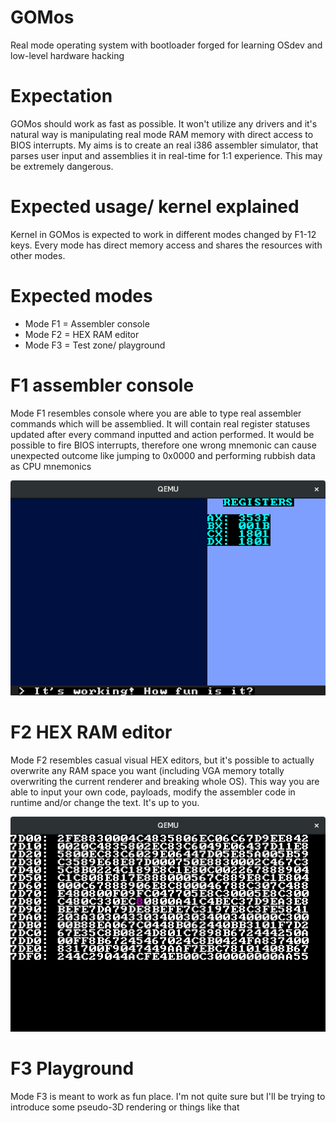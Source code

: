 # GOMos
Real mode operating system with bootloader forged for learning OSdev and low-level hardware hacking

# Expectation
GOMos should work as fast as possible. It won't utilize any drivers and it's natural way is manipulating real mode RAM memory with direct access to BIOS interrupts. My aims is to create an real i386 assembler simulator, that parses user input and assemblies it in real-time for 1:1 experience. This may be extremely dangerous. 

# Expected usage/ kernel explained
Kernel in GOMos is expected to work in different modes changed by F1-12 keys. Every mode has direct memory access and shares the resources with other modes. 

# Expected modes
 * Mode F1 = Assembler console
 * Mode F2 = HEX RAM editor
 * Mode F3 = Test zone/ playground
 
 # F1 assembler console
 Mode F1 resembles console where you are able to type real assembler commands which will be assemblied. It will contain real register statuses updated after every command inputted and action performed. It would be possible to fire BIOS interrupts, therefore one wrong mnemonic can cause unexpected outcome like jumping to 0x0000 and performing rubbish data as CPU mnemonics
 
![F1 proof of concept image](F1.png?raw=true "Title")
 
 # F2 HEX RAM editor
 Mode F2 resembles casual visual HEX editors, but it's possible to actually overwrite any RAM space you want (including VGA memory totally overwriting the current renderer and breaking whole OS). This way you are able to input your own code, payloads, modify the assembler code in runtime and/or change the text. It's up to you. 
 
 ![F2 proof of concept image](F2.png?raw=true "Title")
 
 # F3 Playground
 Mode F3 is meant to work as fun place. I'm not quite sure but I'll be trying to introduce some pseudo-3D rendering or things like that
